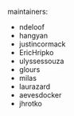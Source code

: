 maintainers:
- ndeloof
- hangyan
- justincormack 
- EricHripko
- ulyssessouza
- glours
- milas
- laurazard
- aevesdocker
- jhrotko
